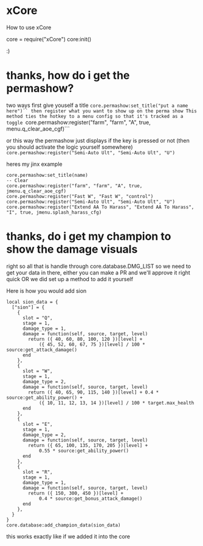 # xCore
How to use xCore

core = require("xCore")
core:init()

:)


# thanks, how do i get the permashow?
two ways
first give youself a title
```core.permashow:set_title("put a name here")``
then register what you want to show up on the perma show
This method ties the hotkey to a menu config so that it's tracked as a toggle
```core.permashow:register("farm", "farm", "A", true, menu.q_clear_aoe_cgf)```

or this way the permashow just displays if the key is pressed or not (then you should activate the logic yourself somewhere)
```core.permashow:register("Semi-Auto Ult", "Semi-Auto Ult", "U")```

heres my jinx example
```
core.permashow:set_title(name)
-- Clear
core.permashow:register("farm", "farm", "A", true, jmenu.q_clear_aoe_cgf)
core.permashow:register("Fast W", "Fast W", "control")
core.permashow:register("Semi-Auto Ult", "Semi-Auto Ult", "U")
core.permashow:register("Extend AA To Harass", "Extend AA To Harass", "I", true, jmenu.splash_harass_cfg)
```

# thanks, do i get my champion to show the damage visuals

right so all that is handle through core.database.DMG_LIST so we need to get your data in there, either you can make a PR and we'll approve it right quick OR
we did set up a method to add it yourself

Here is how you would add sion

```
local sion_data = {
  ["sion"] = {
    {
      slot = "Q",
      stage = 1,
      damage_type = 1,
      damage = function(self, source, target, level)
        return ({ 40, 60, 80, 100, 120 })[level] +
            ({ 45, 52, 60, 67, 75 })[level] / 100 * source:get_attack_damage()
      end
    },
    {
      slot = "W",
      stage = 1,
      damage_type = 2,
      damage = function(self, source, target, level)
        return ({ 40, 65, 90, 115, 140 })[level] + 0.4 * source:get_ability_power() +
            ({ 10, 11, 12, 13, 14 })[level] / 100 * target.max_health
      end
    },
    {
      slot = "E",
      stage = 1,
      damage_type = 2,
      damage = function(self, source, target, level)
        return ({ 65, 100, 135, 170, 205 })[level] +
            0.55 * source:get_ability_power()
      end
    },
    {
      slot = "R",
      stage = 1,
      damage_type = 1,
      damage = function(self, source, target, level)
        return ({ 150, 300, 450 })[level] +
            0.4 * source:get_bonus_attack_damage()
      end
    },
  }
}
core.database:add_champion_data(sion_data)
```

this works exactly like if we added it into the core



